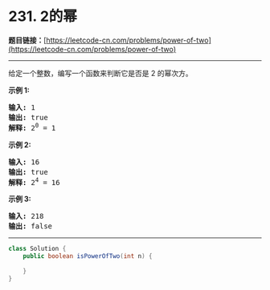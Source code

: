 # 231. 2的幂

**题目链接：**[https://leetcode-cn.com/problems/power-of-two](https://leetcode-cn.com/problems/power-of-two)

---

<div class="content__1Y2H">
 <div class="notranslate">
  <p>给定一个整数，编写一个函数来判断它是否是 2 的幂次方。</p> 
  <p><strong>示例&nbsp;1:</strong></p> 
  <pre class="language-text"><strong>输入:</strong> 1
<strong>输出:</strong> true
<strong>解释: </strong>2<sup>0</sup>&nbsp;= 1</pre> 
  <p><strong>示例 2:</strong></p> 
  <pre class="language-text"><strong>输入:</strong> 16
<strong>输出:</strong> true
<strong>解释: </strong>2<sup>4</sup>&nbsp;= 16</pre> 
  <p><strong>示例 3:</strong></p> 
  <pre class="language-text"><strong>输入:</strong> 218
<strong>输出:</strong> false</pre> 
 </div>
</div>

---

```java
class Solution {
    public boolean isPowerOfTwo(int n) {
        
    }
}
```
